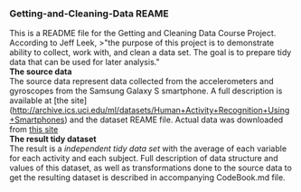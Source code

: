 ### Getting-and-Cleaning-Data REAME
This is a README file for the Getting and Cleaning Data Course Project.   
According to Jeff Leek, >"the purpose of this project is to demonstrate ability to collect, work with, and clean a data set. The goal is to prepare tidy data that can be used for later analysis."   
**The source data**   
The source data represent data collected from the accelerometers and gyroscopes from the Samsung Galaxy S smartphone. A full description is available at [the site] (http://archive.ics.uci.edu/ml/datasets/Human+Activity+Recognition+Using+Smartphones) and the dataset REAME file. Actual data was downloaded from [this site](https://d396qusza40orc.cloudfront.net/getdata%2Fprojectfiles%2FUCI%20HAR%20Dataset.zip)   
**The result tidy dataset**   
The result is a *independent tidy data set* with the average of each variable for each activity and each subject. Full description of data structure and values of this dataset, as well as transformations done to the source data to get the resulting dataset is described in accompanying CodeBook.md file.  

